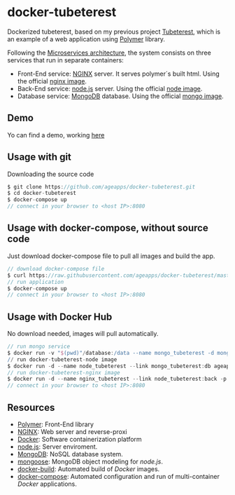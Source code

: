 # docker-tubeterest

Dockerized tubeterest, based on my previous project [Tubeterest], which is an example of a web application using [Polymer] library.


Following the [Microservices architecture], the system consists on three services that run in separate containers:

+ Front-End service: [NGINX] server. It serves polymer´s built html. Using the official [nginx image].
+ Back-End service: [node.js] server. Using the official [node image].
+ Database service: [MongoDB] database. Using the official [mongo image].


## Demo

Yo can find a demo, working [here]

## Usage with git
Downloading the source code

```groovy
$ git clone https://github.com/ageapps/docker-tubeterest.git
$ cd docker-tubeterest
$ docker-compose up
// connect in your browser to <host IP>:8080
```

## Usage with docker-compose, without source code
Just download docker-compose file to pull all images and build the app.

```groovy
// download docker-compose file
$ curl https://raw.githubusercontent.com/ageapps/docker-tubeterest/master/docker-hub-compose.yml -o docker-compose.yml
// run application
$ docker-compose up
// connect in your browser to <host IP>:8080
```

## Usage with Docker Hub
No download needed, images will pull automatically.

```groovy
// run mongo service
$ docker run -v "$(pwd)"/database:/data --name mongo_tubeterest -d mongo mongod --smallfiles
// run docker-tubeterest-node image
$ docker run -d --name node_tubeterest --link mongo_tubeterest:db ageapps/docker-tubeterest-node:latest
// run docker-tubeterest-nginx image
$ docker run -d --name nginx_tubeterest --link node_tubeterest:back -p 8080:80 ageapps/docker-tubeterest-nginx:latest
// connect in your browser to <host IP>:8080
```

## Resources
+ [Polymer]: Front-End library
+ [NGINX]: Web server and reverse-proxi
+ [Docker]: Software containerization platform
+ [node.js]: Server enviroment.
+ [MongoDB]: NoSQL database system.
+ [mongoose]: MongoDB object modeling for *node.js*.
+ [docker-build]: Automated build of *Docker* images.
+ [docker-compose]: Automated configuration and run of multi-container *Docker* applications.



[here]: http://swarm1397.cloudhero.io:8083/
[Microservices architecture]: http://microservices.io/patterns/microservices.html
[SocketIOChatDemo]: https://github.com/ageapps/SocketIOChatDemo.git
[node image]: https://hub.docker.com/_/node/
[mongo image]: https://hub.docker.com/_/mongo/
[nginx image]: https://hub.docker.com/_/nginx/
[MongoDB]: https://www.mongodb.com
[mongoose]: http://mongoosejs.com/index.html
[node.js]: http://nodejs.org
[Docker]: https://docs.docker.com/
[docker-compose]:https://docs.docker.com/compose/compose-file/
[docker-build]:https://docs.docker.com/engine/reference/builder/
[Polymer]:https://www.polymer-project.org/1.0/docs/devguide/feature-overview
[NGINX]:https://www.nginx.com/
[Tubeterest]:https://github.com/ageapps/TubeTerest
